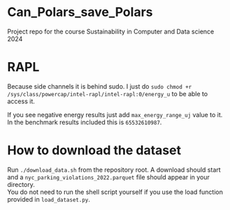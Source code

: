 # Can_Polars_save_Polars
Project repo for the course Sustainability in Computer and Data science 2024

# RAPL
Because side channels it is behind sudo. I just do `sudo chmod +r /sys/class/powercap/intel-rapl/intel-rapl:0/energy_u` to be able to access it.

If you see negative energy results just add `max_energy_range_uj` value to it. In the benchmark results included this is `65532610987`.

# How to download the dataset  
Run <code>./download_data.sh</code> from the repository root. A download should start and a <code>nyc_parking_violations_2022.parquet</code> file should appear in your directory.  
You do not need to run the shell script yourself if you use the load function provided in
<code>load_dataset.py</code>.
